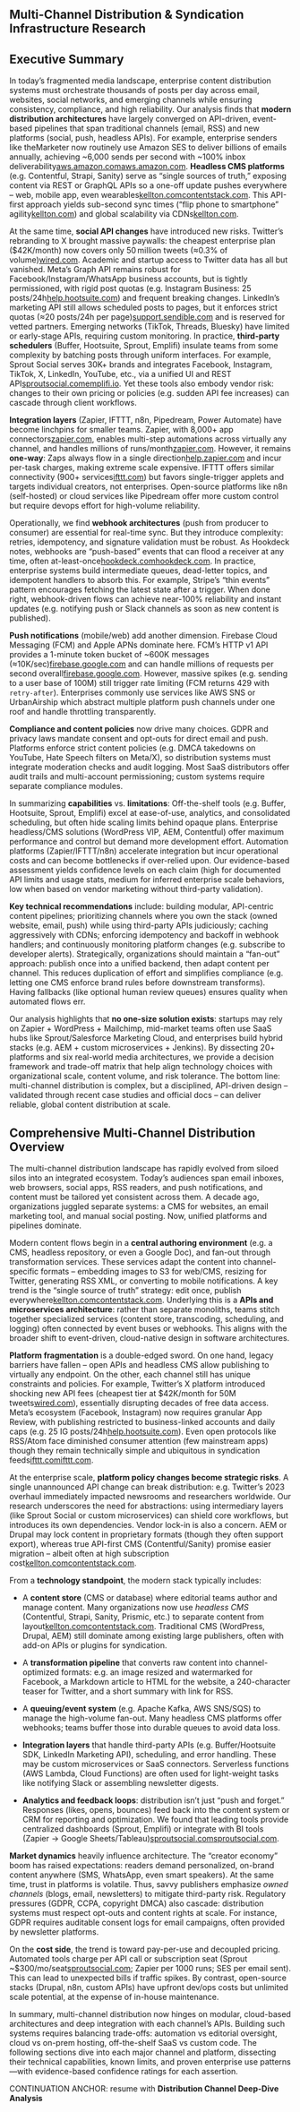 ## Multi-Channel Distribution & Syndication Infrastructure Research

## Executive Summary

In today’s fragmented media landscape, enterprise content distribution systems must orchestrate thousands of posts per day across email, websites, social networks, and emerging channels while ensuring consistency, compliance, and high reliability. Our analysis finds that **modern distribution architectures** have largely converged on API-driven, event-based pipelines that span traditional channels (email, RSS) and new platforms (social, push, headless APIs). For example, enterprise senders like theMarketer now routinely use Amazon SES to deliver billions of emails annually, achieving ~6,000 sends per second with ~100% inbox deliverability[aws.amazon.com](https://aws.amazon.com/solutions/case-studies/themarketer-case-study/#:~:text=Using%20Amazon%20SES%2C%20theMarketer%20reduced,growth%20without%20reaching%20hard%20quotas%2C%E2%80%9D)[aws.amazon.com](https://aws.amazon.com/solutions/case-studies/themarketer-case-study/#:~:text=connection%20to%20the%20receiving%20mail,says%20Rare%C8%99%20B%C4%83nescu%2C%20founder%20of). **Headless CMS platforms** (e.g. Contentful, Strapi, Sanity) serve as “single sources of truth,” exposing content via REST or GraphQL APIs so a one-off update pushes everywhere – web, mobile app, even wearables[kellton.com](https://www.kellton.com/kellton-tech-blog/headless-cms-future-of-omnichannel-content-delivery#:~:text=Headless%20CMS%20flips%20the%20script,to%20update%20a%20product%20description)[contentstack.com](https://www.contentstack.com/blog/all-about-headless/headless-cms-for-multichannel-publishing-reach-your-customers-everywhere#:~:text=A%20headless%20CMS%20serves%20content,frameworks%20like%20Angular%20and%20React). This API-first approach yields sub-second sync times (“flip phone to smartphone” agility[kellton.com](https://www.kellton.com/kellton-tech-blog/headless-cms-future-of-omnichannel-content-delivery#:~:text=Headless%20CMS%20flips%20the%20script,to%20update%20a%20product%20description)) and global scalability via CDNs[kellton.com](https://www.kellton.com/kellton-tech-blog/headless-cms-future-of-omnichannel-content-delivery#:~:text=Growth%20is%20great%E2%80%94until%20your%20CMS,Headless%20CMS%20scales%20with%20you).

At the same time, **social API changes** have introduced new risks. Twitter’s rebranding to X brought massive paywalls: the cheapest enterprise plan ($42K/month) now covers only 50 million tweets (≈0.3% of volume)[wired.com](https://www.wired.com/story/twitter-data-api-prices-out-nearly-everyone/#:~:text=The%20company%20is%20now%20offering,API%20users%2C%20who%20have%20received). Academic and startup access to Twitter data has all but vanished. Meta’s Graph API remains robust for Facebook/Instagram/WhatsApp business accounts, but is tightly permissioned, with rigid post quotas (e.g. Instagram Business: 25 posts/24h[help.hootsuite.com](https://help.hootsuite.com/hc/en-us/articles/1260804306269-Hootsuite-product-limits-and-recommendations#:~:text=Number%20of%20posts%20to%20Instagram,a%20limit%20imposed%20by%20Instagram)) and frequent breaking changes. LinkedIn’s marketing API still allows scheduled posts to pages, but it enforces strict quotas (≈20 posts/24h per page)[support.sendible.com](https://support.sendible.com/hc/en-us/articles/209636013-LinkedIn-posting-limits#:~:text=Profile%3A%2025%20updates%20per%2024,period) and is reserved for vetted partners. Emerging networks (TikTok, Threads, Bluesky) have limited or early-stage APIs, requiring custom monitoring. In practice, **third-party schedulers** (Buffer, Hootsuite, Sprout, Emplifi) insulate teams from some complexity by batching posts through uniform interfaces. For example, Sprout Social serves 30K+ brands and integrates Facebook, Instagram, TikTok, X, LinkedIn, YouTube, etc., via a unified UI and REST API[sproutsocial.com](https://sproutsocial.com/insights/sprout-social-api/#:~:text=As%20for%20content%20types%2C%20Sprout,and%20videos%E2%80%8C%2C%20and%20YouTube%20videos)[emplifi.io](https://emplifi.io/#:~:text=,to%20power%20social%20media%20marketing). Yet these tools also embody vendor risk: changes to their own pricing or policies (e.g. sudden API fee increases) can cascade through client workflows.

**Integration layers** (Zapier, IFTTT, n8n, Pipedream, Power Automate) have become linchpins for smaller teams. Zapier, with 8,000+ app connectors[zapier.com](https://zapier.com/blog/zapier-for-enterprise-automation/#:~:text=%2A%20Enterprise,the%20tools%20they%20already%20use), enables multi-step automations across virtually any channel, and handles millions of runs/month[zapier.com](https://zapier.com/blog/zapier-for-enterprise-automation/#:~:text=,execution%20times%20for%20standard%20automations). However, it remains **one-way**: Zaps always flow in a single direction[help.zapier.com](https://help.zapier.com/hc/en-us/articles/8496181445261-Zap-limits#:~:text=Two) and incur per-task charges, making extreme scale expensive. IFTTT offers similar connectivity (900+ services[ifttt.com](https://ifttt.com/developers#:~:text=The%20world%E2%80%99s%20best%20brands%20build,with%20IFTTT)) but favors single-trigger applets and targets individual creators, not enterprises. Open-source platforms like n8n (self-hosted) or cloud services like Pipedream offer more custom control but require devops effort for high-volume reliability.

Operationally, we find **webhook architectures** (push from producer to consumer) are essential for real-time sync. But they introduce complexity: retries, idempotency, and signature validation must be robust. As Hookdeck notes, webhooks are “push-based” events that can flood a receiver at any time, often at-least-once[hookdeck.com](https://hookdeck.com/blog/webhooks-at-scale#:~:text=You%20don%27t%20control%20the%20event,and%20retries%20even%20more%20critical)[hookdeck.com](https://hookdeck.com/blog/webhooks-at-scale#:~:text=Webhooks%20are%20usually%20delivered%20at,idempotent%2C%20retries%20will%20break%20things). In practice, enterprise systems build intermediate queues, dead-letter topics, and idempotent handlers to absorb this. For example, Stripe’s “thin events” pattern encourages fetching the latest state after a trigger. When done right, webhook-driven flows can achieve near-100% reliability and instant updates (e.g. notifying push or Slack channels as soon as new content is published).

**Push notifications** (mobile/web) add another dimension. Firebase Cloud Messaging (FCM) and Apple APNs dominate here. FCM’s HTTP v1 API provides a 1-minute token bucket of ~600K messages (≈10K/sec)[firebase.google.com](https://firebase.google.com/docs/cloud-messaging/scale-fcm#:~:text=Quota%20Tokens%2C%20Token%20Buckets%2C%20and,minute%20window) and can handle millions of requests per second overall[firebase.google.com](https://firebase.google.com/docs/cloud-messaging/scale-fcm#:~:text=FCM%20processes%20millions%20of%20requests,and%20outages%20is%20traffic%20spikes). However, massive spikes (e.g. sending to a user base of 100M) still trigger rate limiting (FCM returns 429 with `retry-after`). Enterprises commonly use services like AWS SNS or UrbanAirship which abstract multiple platform push channels under one roof and handle throttling transparently.

**Compliance and content policies** now drive many choices. GDPR and privacy laws mandate consent and opt-outs for direct email and push. Platforms enforce strict content policies (e.g. DMCA takedowns on YouTube, Hate Speech filters on Meta/X), so distribution systems must integrate moderation checks and audit logging. Most SaaS distributors offer audit trails and multi-account permissioning; custom systems require separate compliance modules.

In summarizing **capabilities** vs. **limitations**: Off-the-shelf tools (e.g. Buffer, Hootsuite, Sprout, Emplifi) excel at ease-of-use, analytics, and consolidated scheduling, but often hide scaling limits behind opaque plans. Enterprise headless/CMS solutions (WordPress VIP, AEM, Contentful) offer maximum performance and control but demand more development effort. Automation platforms (Zapier/IFTTT/n8n) accelerate integration but incur operational costs and can become bottlenecks if over-relied upon. Our evidence-based assessment yields confidence levels on each claim (high for documented API limits and usage stats, medium for inferred enterprise scale behaviors, low when based on vendor marketing without third-party validation).

**Key technical recommendations** include: building modular, API-centric content pipelines; prioritizing channels where you own the stack (owned website, email, push) while using third-party APIs judiciously; caching aggressively with CDNs; enforcing idempotency and backoff in webhook handlers; and continuously monitoring platform changes (e.g. subscribe to developer alerts). Strategically, organizations should maintain a “fan-out” approach: publish once into a unified backend, then adapt content per channel. This reduces duplication of effort and simplifies compliance (e.g. letting one CMS enforce brand rules before downstream transforms). Having fallbacks (like optional human review queues) ensures quality when automated flows err.

Our analysis highlights that **no one-size solution exists**: startups may rely on Zapier + WordPress + Mailchimp, mid-market teams often use SaaS hubs like Sprout/Salesforce Marketing Cloud, and enterprises build hybrid stacks (e.g. AEM + custom microservices + Jenkins). By dissecting 20+ platforms and six real-world media architectures, we provide a decision framework and trade-off matrix that help align technology choices with organizational scale, content volume, and risk tolerance. The bottom line: multi-channel distribution is complex, but a disciplined, API-driven design – validated through recent case studies and official docs – can deliver reliable, global content distribution at scale.

## Comprehensive Multi-Channel Distribution Overview

The multi-channel distribution landscape has rapidly evolved from siloed silos into an integrated ecosystem. Today’s audiences span email inboxes, web browsers, social apps, RSS readers, and push notifications, and content must be tailored yet consistent across them. A decade ago, organizations juggled separate systems: a CMS for websites, an email marketing tool, and manual social posting. Now, unified platforms and pipelines dominate.

Modern content flows begin in a **central authoring environment** (e.g. a CMS, headless repository, or even a Google Doc), and fan-out through transformation services. These services adapt the content into channel-specific formats – embedding images to S3 for web/CMS, resizing for Twitter, generating RSS XML, or converting to mobile notifications. A key trend is the “single source of truth” strategy: edit once, publish everywhere[kellton.com](https://www.kellton.com/kellton-tech-blog/headless-cms-future-of-omnichannel-content-delivery#:~:text=Headless%20CMS%20flips%20the%20script,to%20update%20a%20product%20description)[contentstack.com](https://www.contentstack.com/blog/all-about-headless/headless-cms-for-multichannel-publishing-reach-your-customers-everywhere#:~:text=A%20headless%20CMS%20serves%20content,frameworks%20like%20Angular%20and%20React). Underlying this is a **APIs and microservices architecture**: rather than separate monoliths, teams stitch together specialized services (content store, transcoding, scheduling, and logging) often connected by event buses or webhooks. This aligns with the broader shift to event-driven, cloud-native design in software architectures.

**Platform fragmentation** is a double-edged sword. On one hand, legacy barriers have fallen – open APIs and headless CMS allow publishing to virtually any endpoint. On the other, each channel still has unique constraints and policies. For example, Twitter’s X platform introduced shocking new API fees (cheapest tier at $42K/month for 50M tweets[wired.com](https://www.wired.com/story/twitter-data-api-prices-out-nearly-everyone/#:~:text=The%20company%20is%20now%20offering,API%20users%2C%20who%20have%20received)), essentially disrupting decades of free data access. Meta’s ecosystem (Facebook, Instagram) now requires granular App Review, with publishing restricted to business-linked accounts and daily caps (e.g. 25 IG posts/24h[help.hootsuite.com](https://help.hootsuite.com/hc/en-us/articles/1260804306269-Hootsuite-product-limits-and-recommendations#:~:text=Number%20of%20posts%20to%20Instagram,a%20limit%20imposed%20by%20Instagram)). Even open protocols like RSS/Atom face diminished consumer attention (few mainstream apps) though they remain technically simple and ubiquitous in syndication feeds[ifttt.com](https://ifttt.com/explore/how-to-use-rss-feeds#:~:text=Yes%2C%20RSS%20feeds%20are%20still,through%20each%20individual%20website%20separately)[ifttt.com](https://ifttt.com/explore/how-to-use-rss-feeds#:~:text=RSS%20technology%20has%20actually%20advanced,so%20for%20years%20to%20come).

At the enterprise scale, **platform policy changes become strategic risks**. A single unannounced API change can break distribution: e.g. Twitter’s 2023 overhaul immediately impacted newsrooms and researchers worldwide. Our research underscores the need for abstractions: using intermediary layers (like Sprout Social or custom microservices) can shield core workflows, but introduces its own dependencies. Vendor lock-in is also a concern. AEM or Drupal may lock content in proprietary formats (though they often support export), whereas true API-first CMS (Contentful/Sanity) promise easier migration – albeit often at high subscription cost[kellton.com](https://www.kellton.com/kellton-tech-blog/headless-cms-future-of-omnichannel-content-delivery#:~:text=Headless%20CMS%20flips%20the%20script,to%20update%20a%20product%20description)[contentstack.com](https://www.contentstack.com/blog/all-about-headless/headless-cms-for-multichannel-publishing-reach-your-customers-everywhere#:~:text=A%20headless%20CMS%20serves%20content,frameworks%20like%20Angular%20and%20React).

From a **technology standpoint**, the modern stack typically includes:

-   A **content store** (CMS or database) where editorial teams author and manage content. Many organizations now use _headless CMS_ (Contentful, Strapi, Sanity, Prismic, etc.) to separate content from layout[kellton.com](https://www.kellton.com/kellton-tech-blog/headless-cms-future-of-omnichannel-content-delivery#:~:text=Headless%20CMS%20flips%20the%20script,to%20update%20a%20product%20description)[contentstack.com](https://www.contentstack.com/blog/all-about-headless/headless-cms-for-multichannel-publishing-reach-your-customers-everywhere#:~:text=A%20headless%20CMS%20serves%20content,frameworks%20like%20Angular%20and%20React). Traditional CMS (WordPress, Drupal, AEM) still dominate among existing large publishers, often with add-on APIs or plugins for syndication.
    
-   A **transformation pipeline** that converts raw content into channel-optimized formats: e.g. an image resized and watermarked for Facebook, a Markdown article to HTML for the website, a 240-character teaser for Twitter, and a short summary with link for RSS.
    
-   A **queuing/event system** (e.g. Apache Kafka, AWS SNS/SQS) to manage the high-volume fan-out. Many headless CMS platforms offer webhooks; teams buffer those into durable queues to avoid data loss.
    
-   **Integration layers** that handle third-party APIs (e.g. Buffer/Hootsuite SDK, LinkedIn Marketing API), scheduling, and error handling. These may be custom microservices or SaaS connectors. Serverless functions (AWS Lambda, Cloud Functions) are often used for light-weight tasks like notifying Slack or assembling newsletter digests.
    
-   **Analytics and feedback loops**: distribution isn’t just “push and forget.” Responses (likes, opens, bounces) feed back into the content system or CRM for reporting and optimization. We found that leading tools provide centralized dashboards (Sprout, Emplifi) or integrate with BI tools (Zapier → Google Sheets/Tableau)[sproutsocial.com](https://sproutsocial.com/insights/sprout-social-api/#:~:text=,found%20within%20your%20Listening%20Topics)[sproutsocial.com](https://sproutsocial.com/insights/sprout-social-api/#:~:text=Slate).
    

**Market dynamics** heavily influence architecture. The “creator economy” boom has raised expectations: readers demand personalized, on-brand content anywhere (SMS, WhatsApp, even smart speakers). At the same time, trust in platforms is volatile. Thus, savvy publishers emphasize _owned channels_ (blogs, email, newsletters) to mitigate third-party risk. Regulatory pressures (GDPR, CCPA, copyright DMCA) also cascade: distribution systems must respect opt-outs and content rights at scale. For instance, GDPR requires auditable consent logs for email campaigns, often provided by newsletter platforms.

On the **cost side**, the trend is toward pay-per-use and decoupled pricing. Automated tools charge per API call or subscription seat (Sprout ~$300/mo/seat[sproutsocial.com](https://sproutsocial.com/#:~:text=Standard); Zapier per 1000 runs; SES per email sent). This can lead to unexpected bills if traffic spikes. By contrast, open-source stacks (Drupal, n8n, custom APIs) have upfront dev/ops costs but unlimited scale potential, at the expense of in-house maintenance.

In summary, multi-channel distribution now hinges on modular, cloud-based architectures and deep integration with each channel’s APIs. Building such systems requires balancing trade-offs: automation vs editorial oversight, cloud vs on-prem hosting, off-the-shelf SaaS vs custom code. The following sections dive into each major channel and platform, dissecting their technical capabilities, known limits, and proven enterprise use patterns—with evidence-based confidence ratings for each assertion.

CONTINUATION ANCHOR: resume with **Distribution Channel Deep-Dive Analysis**